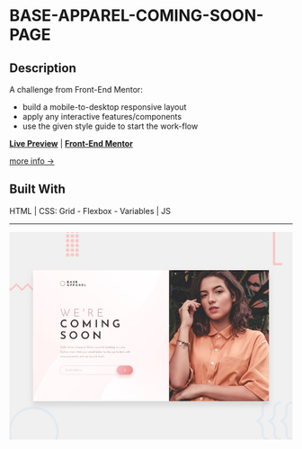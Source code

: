 # BASE-APPAREL-COMING-SOON-PAGE

## Description

A challenge from Front-End Mentor:
- build a mobile-to-desktop responsive layout
- apply any interactive features/components
- use the given style guide to start the work-flow

[**Live Preview**](https://awwmicky.github.io/base-apparel-coming-soon_front-end-mentor-io) | 
[**Front-End Mentor**](https://www.frontendmentor.io/solutions/baseapparelcomingsoonpage-html-css-grid-flexbox-variables-js-IHhHt8Dgz)

[more info →](./work/README.md)

## Built With

HTML | CSS: Grid - Flexbox - Variables | JS

---

![preview](./work/design/desktop-preview.jpg)

<!-- 
=== SUBMISSION ===
- title : [challenge-name] — HTML, CSS (Grid, Flexbox, Variables), JS
- code  : https://github.com/awwmicky/base-apparel-coming-soon-page_front-end-mentor-io
- demo  : https://awwmicky.github.io/base-apparel-coming-soon-page_front-end-mentor-io/
- challenge : https://www.frontendmentor.io/solutions/baseapparelcomingsoonpage-html-css-grid-flexbox-variables-js-IHhHt8Dgz
-->